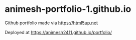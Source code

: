 # animesh-portfolio-1.github.io
Github portfolio made via https://html5up.net


Deployed at https://animesh2411.github.io/portfolio/
